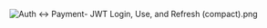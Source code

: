 ![Auth ↔ Payment- JWT Login, Use, and Refresh (compact).png](Auth%20%E2%86%94%20Payment-%20JWT%20Login%2C%20Use%2C%20and%20Refresh%20%28compact%29.png)